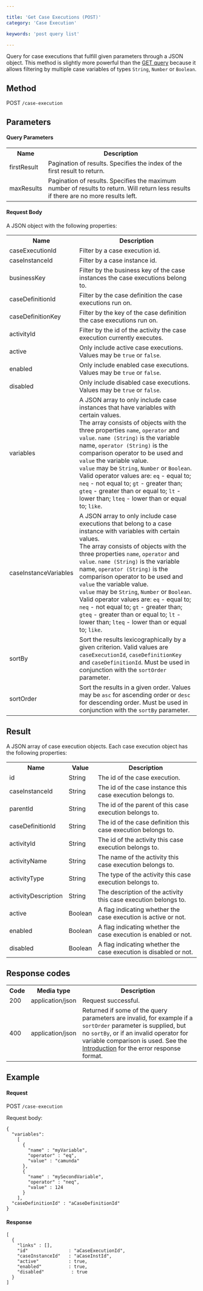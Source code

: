 ```yaml
---

title: 'Get Case Executions (POST)'
category: 'Case Execution'

keywords: 'post query list'

---
```



Query for case executions that fulfill given parameters through a JSON object.
This method is slightly more powerful than the [GET query](ref:#case-execution-get-case-executions) because it allows
filtering by multiple case variables of types `String`, `Number` or `Boolean`.


Method
------

POST `/case-execution`


Parameters
----------

#### Query Parameters

<table class="table table-striped">
  <tr>
    <th>Name</th>
    <th>Description</th>
  </tr>
  <tr>
    <td>firstResult</td>
    <td>Pagination of results. Specifies the index of the first result to return.</td>
  </tr>
  <tr>
    <td>maxResults</td>
    <td>Pagination of results. Specifies the maximum number of results to return. Will return less results if there are no more results left.</td>
  </tr>
</table>  

#### Request Body

A JSON object with the following properties:

<table class="table table-striped">
  <tr>
    <th>Name</th>
    <th>Description</th>
  </tr>
  <tr>
    <td>caseExecutionId</td>
    <td>Filter by a case execution id.</td>
  </tr>
  <tr>
    <td>caseInstanceId</td>
    <td>Filter by a case instance id.</td>
  </tr>
  <tr>
    <td>businessKey</td>
    <td>Filter by the business key of the case instances the case executions belong to.</td>
  </tr>
  <tr>
    <td>caseDefinitionId</td>
    <td>Filter by the case definition the case executions run on.</td>
  </tr>
  <tr>
    <td>caseDefinitionKey</td>
    <td>Filter by the key of the case definition the case executions run on.</td>
  </tr>
  <tr>
    <td>activityId</td>
    <td>Filter by the id of the activity the case execution currently executes.</td>
  </tr>
  <tr>
    <td>active</td>
    <td>Only include active case executions. Values may be <code>true</code> or <code>false</code>.</td>
  </tr>
  <tr>
    <td>enabled</td>
    <td>Only include enabled case executions. Values may be <code>true</code> or <code>false</code>.</td>
  </tr>
  <tr>
    <td>disabled</td>
    <td>Only include disabled case executions. Values may be <code>true</code> or <code>false</code>.</td>
  </tr>
  <tr>
    <td>variables</td>
    <td>A JSON array to only include case instances that have variables with certain values. <br/>
    The array consists of objects with the three properties <code>name</code>, <code>operator</code> and <code>value</code>.
    <code>name (String)</code> is the variable name, <code>operator (String)</code> is the comparison operator to be used and <code>value</code> the variable value.<br/>
    <code>value</code> may be <code>String</code>, <code>Number</code> or <code>Boolean</code>.
    <br/>
    Valid operator values are: <code>eq</code> - equal to; <code>neq</code> - not equal to; <code>gt</code> - greater than;
    <code>gteq</code> - greater than or equal to; <code>lt</code> - lower than; <code>lteq</code> - lower than or equal to;
    <code>like</code>.<br/>
    </td>
  </tr>
  <tr>
    <td>caseInstanceVariables</td>
    <td>A JSON array to only include case executions that belong to a case instance with variables with certain values.<br/>
    The array consists of objects with the three properties <code>name</code>, <code>operator</code> and <code>value</code>.
    <code>name (String)</code> is the variable name, <code>operator (String)</code> is the comparison operator to be used and <code>value</code> the variable value.<br/>
    <code>value</code> may be <code>String</code>, <code>Number</code> or <code>Boolean</code>.
    <br/>
    Valid operator values are: <code>eq</code> - equal to; <code>neq</code> - not equal to; <code>gt</code> - greater than;
    <code>gteq</code> - greater than or equal to; <code>lt</code> - lower than; <code>lteq</code> - lower than or equal to;
    <code>like</code>.<br/>
    </td>
  </tr>
  <tr>
    <td>sortBy</td>
    <td>Sort the results lexicographically by a given criterion. Valid values are
    <code>caseExecutionId</code>, <code>caseDefinitionKey</code> and <code>caseDefinitionId</code>.
    Must be used in conjunction with the <code>sortOrder</code> parameter.</td>
  </tr>
  <tr>
    <td>sortOrder</td>
    <td>Sort the results in a given order. Values may be <code>asc</code> for ascending order or <code>desc</code> for descending order.
    Must be used in conjunction with the <code>sortBy</code> parameter.</td>
  </tr>
</table>


Result
------

A JSON array of case execution objects.
Each case execution object has the following properties:

<table class="table table-striped">
  <tr>
    <th>Name</th>
    <th>Value</th>
    <th>Description</th>
  </tr>
  <tr>
    <td>id</td>
    <td>String</td>
    <td>The id of the case execution.</td>
  </tr>
  <tr>
    <td>caseInstanceId</td>
    <td>String</td>
    <td>The id of the case instance this case execution belongs to.</td>
  </tr>
  <tr>
    <td>parentId</td>
    <td>String</td>
    <td>The id of the parent of this case execution belongs to.</td>
  </tr>
  <tr>
    <td>caseDefinitionId</td>
    <td>String</td>
    <td>The id of the case definition this case execution belongs to.</td>
  </tr>
  <tr>
    <td>activityId</td>
    <td>String</td>
    <td>The id of the activity this case execution belongs to.</td>
  </tr>
  <tr>
    <td>activityName</td>
    <td>String</td>
    <td>The name of the activity this case execution belongs to.</td>
  </tr>
  <tr>
    <td>activityType</td>
    <td>String</td>
    <td>The type of the activity this case execution belongs to.</td>
  </tr>
  <tr>
    <td>activityDescription</td>
    <td>String</td>
    <td>The description of the activity this case execution belongs to.</td>
  </tr>
  <tr>
    <td>active</td>
    <td>Boolean</td>
    <td>
      A flag indicating whether the case execution is active or not.
    </td>
  </tr>
  <tr>
    <td>enabled</td>
    <td>Boolean</td>
    <td>
      A flag indicating whether the case execution is enabled or not.
    </td>
  </tr>
  <tr>
    <td>disabled</td>
    <td>Boolean</td>
    <td>
      A flag indicating whether the case execution is disabled or not.
    </td>
  </tr>
</table>


Response codes
--------------

<table class="table table-striped">
  <tr>
    <th>Code</th>
    <th>Media type</th>
    <th>Description</th>
  </tr>
  <tr>
    <td>200</td>
    <td>application/json</td>
    <td>Request successful.</td>
  </tr>
  <tr>
    <td>400</td>
    <td>application/json</td>
    <td>Returned if some of the query parameters are invalid, for example if a <code>sortOrder</code> parameter is supplied, but no <code>sortBy</code>, or if an invalid operator for variable comparison is used. See the <a href="ref:#overview-introduction">Introduction</a> for the error response format.</td>
  </tr>
</table>


Example
-------

#### Request

POST `/case-execution`

Request body:

    {
      "variables": 
        [
          {
            "name" : "myVariable",
            "operator" : "eq",
            "value" : "camunda"
          },
          {
            "name" : "mySecondVariable",
            "operator" : "neq",
            "value" : 124
          }
        ],
      "caseDefinitionId" : "aCaseDefinitionId"
    }

#### Response

    [
      {
        "links" : [],
        "id"               : "aCaseExecutionId",
        "caseInstanceId"   : "aCaseInstId",
        "active"           : true,
        "enabled"          : true,
        "disabled"          : true
      }
    ]
